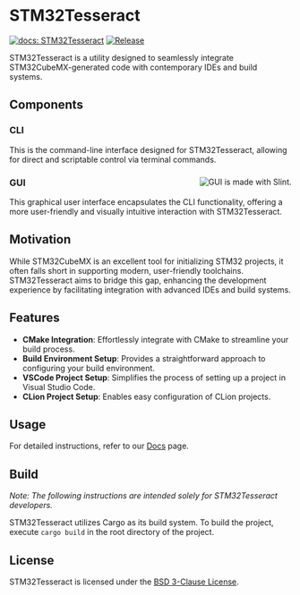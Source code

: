 # STM32Tesseract
[![docs: STM32Tesseract](https://img.shields.io/badge/docs-STM32Tesseract-blue?style=flat-square)](https://stm32tesseract.alampy.com/)
[![Release](https://img.shields.io/github/v/release/ArcticLampyrid/STM32Tesseract?style=flat-square&label=version&color=blue)](https://stm32tesseract.alampy.com/)

STM32Tesseract is a utility designed to seamlessly integrate STM32CubeMX-generated code with contemporary IDEs and build systems.

## Components
### CLI
This is the command-line interface designed for STM32Tesseract, allowing for direct and scriptable control via terminal commands.

<div>

<img align="right" src="https://cdn.jsdelivr.net/gh/slint-ui/slint/logo/madewithslint/madewithslint-logo-dark/madewithslint-logo-dark.svg" alt="GUI is made with Slint.">

### GUI
This graphical user interface encapsulates the CLI functionality, offering a more user-friendly and visually intuitive interaction with STM32Tesseract.

</div>

## Motivation
While STM32CubeMX is an excellent tool for initializing STM32 projects, it often falls short in supporting modern, user-friendly toolchains. STM32Tesseract aims to bridge this gap, enhancing the development experience by facilitating integration with advanced IDEs and build systems.

## Features
- **CMake Integration**: Effortlessly integrate with CMake to streamline your build process.
- **Build Environment Setup**: Provides a straightforward approach to configuring your build environment.
- **VSCode Project Setup**: Simplifies the process of setting up a project in Visual Studio Code.
- **CLion Project Setup**: Enables easy configuration of CLion projects.

## Usage
For detailed instructions, refer to our [Docs](https://stm32tesseract.alampy.com/docs/intro) page.

## Build
*Note: The following instructions are intended solely for STM32Tesseract developers.*

STM32Tesseract utilizes Cargo as its build system. To build the project, execute `cargo build` in the root directory of the project.

## License
STM32Tesseract is licensed under the [BSD 3-Clause License](https://github.com/ArcticLampyrid/stm32tesseract/blob/main/LICENSE.md).
